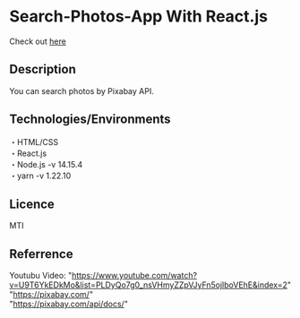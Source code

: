 


# Search-Photos-App With React.js  

Check out  [here](https://shio-max.github.io/search-photos-app/)

## Description  
 
You can search photos by Pixabay API.

## Technologies/Environments  

・HTML/CSS  
・React.js  
・Node.js -v 14.15.4  
・yarn -v 1.22.10  

## Licence
MTI

## Referrence

Youtubu Video: "https://www.youtube.com/watch?v=U9T6YkEDkMo&list=PLDyQo7g0_nsVHmyZZpVJyFn5ojlboVEhE&index=2"  
"https://pixabay.com/"  
"https://pixabay.com/api/docs/"  

